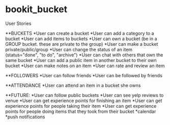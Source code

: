 bookit_bucket
=============

User Stories

**BUCKETS
*User can create a bucket
*User can add a category to a bucket
*User can add items to buckets
*User can own a bucket (be in a GROUP bucket. these are private to the group)
*User can make a bucket private/public/group
*User can change the status of an item (status="done", "to do", "archive")
*User can chat with others that own the same bucket
*User can add a public item in another bucket to their own bucket
*User can make notes on an item
*User can rate and review an item

**FOLLOWERS
*User can follow friends
*User can be followed by friends

**ATTENDANCE
*User can attend an item in a bucket she owns

**FUTURE:
*User can follow public buckets
*User can see yelp reviews to venue
*User can get experience points for finishing an item
*User can get experience points for people taking their item
*User can get experience points for people doing items that they took from their bucket
*calendar
*push notifications

